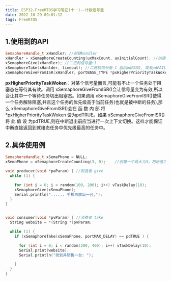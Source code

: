 ```yaml
---
title: ESP32-FreeRTOS学习笔记(十一)--计数信号量
date: 2022-10-29 09:01:12
tags: FreeRTOS
---
```


## 1.使用到的API

```c++
SemaphoreHandle_t xHandler; //创建Handler
xHandler = xSemaphoreCreateCounting(uxMaxCount, uxInitialCount); //创建一个计数信号量 失败返回NULL，成功返回handler
xSemaphoreGive(xHandler); //二进制信号量+1
xSemaphoreTake(xHanlder, timeout); //二进制信号量-1 返回pdPASS, 或者pdFAIL
xSemaphoreGiveFromISR(xHandler, portBASE_TYPE *pxHigherPriorityTaskWoken); //中断里面用的give函数，第二个参数的官方解释如下）
```

**pxHigherPriorityTaskWoken**：对某个信号量而言,可能有不止一个任务处于阻塞态在等待其有效。调用 xSemaphoreGiveFromISR()会让信号量变为有效,所以会让其中一个等待任务切出阻塞态。如果调用 xSemaphoreGiveFromISR()使得一个任务解除阻塞,并且这个任务的优先级高于当前任务(也就是被中断的任务),那么 xSemaphoreGiveFromISR()会在 函 数 内 部 将 *pxHigherPriorityTaskWoken 设为pdTRUE。如果 xSemaphoreGiveFromISR() 将 此 值 设 为pdTRUE,则在中断退出前应当进行一次上下文切换。这样才能保证中断直接返回到就绪态任务中优先级最高的任务中。

## 2.具体使用例

```c++
SemaphoreHandle_t xSemaPhone = NULL;
xSemaPhone = xSemaphoreCreateCounting(3, 0);	//创建一个最大为3，初始值为0的计数信号量

void producer(void *paParam) { //制造者 give
  while (1) {

    for (int i = 0; i < random(100, 200); i++) vTaskDelay(10);
    xSemaphoreGive(xSemaPhone);
    Serial.println("...... 手机再放出一台,");
  }
}


void consumer(void *pvParam) { //消费者 take
  String website = *(String *)pvParam;

  while (1) {
    if (xSemaphoreTake(xSemaPhone, portMAX_DELAY) == pdTRUE ) {

      for (int i = 0; i < random(200, 400); i++) vTaskDelay(10);
      Serial.print(website);
      Serial.println("抢到并销售一台: ");

    }
  }
}
```


